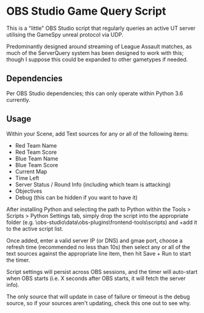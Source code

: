 # OBS Studio Game Query Script

This is a "little" OBS Studio script that regularly queries an active UT server utilising the GameSpy unreal protocol via UDP.

Predominantly designed around streaming of League Assault matches, as much of the ServerQuery system has been designed to work with this; though I suppose this could be expanded to other gametypes if needed.

## Dependencies

Per OBS Studio dependencies; this can only operate within Python 3.6 currently.

## Usage

Within your Scene, add Text sources for any or all of the following items:

- Red Team Name
- Red Team Score
- Blue Team Name
- Blue Team Score
- Current Map
- Time Left
- Server Status / Round Info (including which team is attacking)
- Objectives
- Debug (this can be hidden if you want to have it)

After installing Python and selecting the path to Python within the Tools > Scripts > Python Settings tab, simply drop the script into the appropriate folder (e.g. \obs-studio\data\obs-plugins\frontend-tools\scripts) and +add it to the active script list.

Once added, enter a valid server IP (or DNS) and gmae port, choose a refresh time (recommended no less than 10s) then select any or all of the text sources against the appropriate line item, then hit Save + Run to start the timer.

Script settings will persist across OBS sessions, and the timer will auto-start when OBS starts (i.e. X seconds after OBS starts, it will fetch the server info).

The only source that will update in case of failure or timeout is the debug source, so if your sources aren't updating, check this one out to see why.